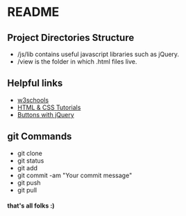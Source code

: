 # README
## Project Directories Structure
- /js/lib contains useful javascript libraries such as jQuery.
- /view is the folder in which .html files live.


## Helpful links
- [w3schools](http://www.w3schools.com/)
- [HTML & CSS Tutorials](https://www.youtube.com/watch?v=zlT28HdYe3A&index=9&list=PLYxzS__5yYQk3V3b8yJZfyH-cX4LbgyYj)
- [Buttons with jQuery](https://www.youtube.com/watch?v=0m5ytkr25ug)


## git Commands
- git clone
- git status
- git add
- git commit -am "Your commit message"
- git push
- git pull


#### that's all folks :)
